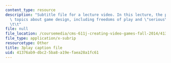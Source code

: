 ```yaml
---
content_type: resource
description: "Subtitle file for a lecture video. In this lecture, the professors describe\
  \ topics about game design, including freedoms of play and \"serious\" games.\t\t\
  \t\t"
file: null
file_location: /coursemedia/cms-611j-creating-video-games-fall-2014/41376ab9dbc25ba8a19efaea28a1fc61_zzKSn1Y80F4.vtt
file_type: application/x-subrip
resourcetype: Other
title: 3play caption file
uid: 41376ab9-dbc2-5ba8-a19e-faea28a1fc61
---
```

